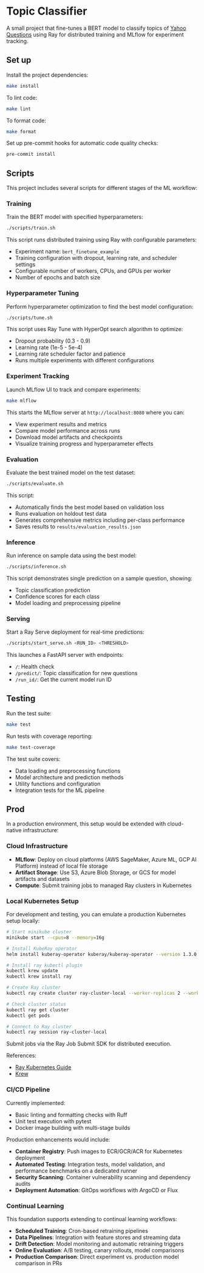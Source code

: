 # Topic Classifier

A small project that fine-tunes a BERT model to classify topics of [Yahoo Questions](https://huggingface.co/datasets/community-datasets/yahoo_answers_topics) using Ray for distributed training and MLflow for experiment tracking.

## Set up

Install the project dependencies:

```bash
make install
```

To lint code:

```bash
make lint
```

To format code:

```bash
make format
```

Set up pre-commit hooks for automatic code quality checks:

```bash
pre-commit install
```

## Scripts

This project includes several scripts for different stages of the ML workflow:

### Training

Train the BERT model with specified hyperparameters:

```bash
./scripts/train.sh
```

This script runs distributed training using Ray with configurable parameters:
- Experiment name: `bert_finetune_example`
- Training configuration with dropout, learning rate, and scheduler settings
- Configurable number of workers, CPUs, and GPUs per worker
- Number of epochs and batch size

### Hyperparameter Tuning

Perform hyperparameter optimization to find the best model configuration:

```bash
./scripts/tune.sh
```

This script uses Ray Tune with HyperOpt search algorithm to optimize:
- Dropout probability (0.3 - 0.9)
- Learning rate (1e-5 - 5e-4)
- Learning rate scheduler factor and patience
- Runs multiple experiments with different configurations

### Experiment Tracking

Launch MLflow UI to track and compare experiments:

```bash
make mlflow
```

This starts the MLflow server at `http://localhost:8080` where you can:
- View experiment results and metrics
- Compare model performance across runs
- Download model artifacts and checkpoints
- Visualize training progress and hyperparameter effects

### Evaluation

Evaluate the best trained model on the test dataset:

```bash
./scripts/evaluate.sh
```

This script:
- Automatically finds the best model based on validation loss
- Runs evaluation on holdout test data
- Generates comprehensive metrics including per-class performance
- Saves results to `results/evaluation_results.json`

### Inference

Run inference on sample data using the best model:

```bash
./scripts/inference.sh
```

This script demonstrates single prediction on a sample question, showing:
- Topic classification prediction
- Confidence scores for each class
- Model loading and preprocessing pipeline

### Serving

Start a Ray Serve deployment for real-time predictions:

```bash
./scripts/start_serve.sh <RUN_ID> <THRESHOLD>
```

This launches a FastAPI server with endpoints:
- `/`: Health check
- `/predict/`: Topic classification for new questions
- `/run_id/`: Get the current model run ID

## Testing

Run the test suite:

```bash
make test
```

Run tests with coverage reporting:

```bash
make test-coverage
```

The test suite covers:
- Data loading and preprocessing functions
- Model architecture and prediction methods
- Utility functions and configuration
- Integration tests for the ML pipeline

## Prod

In a production environment, this setup would be extended with cloud-native infrastructure:

### Cloud Infrastructure

- **MLflow**: Deploy on cloud platforms (AWS SageMaker, Azure ML, GCP AI Platform) instead of local file storage
- **Artifact Storage**: Use S3, Azure Blob Storage, or GCS for model artifacts and datasets
- **Compute**: Submit training jobs to managed Ray clusters in Kubernetes

### Local Kubernetes Setup

For development and testing, you can emulate a production Kubernetes setup locally:

```bash
# Start minikube cluster
minikube start --cpus=8 --memory=16g

# Install KubeRay operator
helm install kuberay-operator kuberay/kuberay-operator --version 1.3.0

# Install ray kubectl plugin
kubectl krew update
kubectl krew install ray

# Create Ray cluster
kubectl ray create cluster ray-cluster-local --worker-replicas 2 --worker-cpu 3 --worker-memory 8Gi --head-cpu 1 --head-memory 3Gi

# Check cluster status
kubectl ray get cluster
kubectl get pods

# Connect to Ray cluster
kubectl ray session ray-cluster-local
```

Submit jobs via the Ray Job Submit SDK for distributed execution.

References:
- [Ray Kubernetes Guide](https://docs.ray.io/en/latest/cluster/kubernetes/user-guides/kubectl-plugin.html)
- [Krew](https://krew.sigs.k8s.io/docs/user-guide/setup/install/)

### CI/CD Pipeline

Currently implemented:
- Basic linting and formatting checks with Ruff
- Unit test execution with pytest
- Docker image building with multi-stage builds

Production enhancements would include:
- **Container Registry**: Push images to ECR/GCR/ACR for Kubernetes deployment
- **Automated Testing**: Integration tests, model validation, and performance benchmarks on a dedicated runner
- **Security Scanning**: Container vulnerability scanning and dependency audits
- **Deployment Automation**: GitOps workflows with ArgoCD or Flux

### Continual Learning

This foundation supports extending to continual learning workflows:

- **Scheduled Training**: Cron-based retraining pipelines
- **Data Pipelines**: Integration with feature stores and streaming data
- **Drift Detection**: Model monitoring and automatic retraining triggers
- **Online Evaluation**: A/B testing, canary rollouts, model comparisons
- **Production Comparison**: Direct experiment vs. production model comparison in PRs
